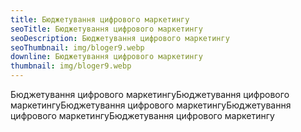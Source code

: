 ```yaml
---
title: Бюджетування цифрового маркетингу
seoTitle: Бюджетування цифрового маркетингу
seoDescription: Бюджетування цифрового маркетингу
seoThumbnail: img/bloger9.webp
downline: Бюджетування цифрового маркетингу
thumbnail: img/bloger9.webp
---
```

Бюджетування цифрового маркетингуБюджетування цифрового маркетингуБюджетування цифрового маркетингуБюджетування цифрового маркетингуБюджетування цифрового маркетингу
